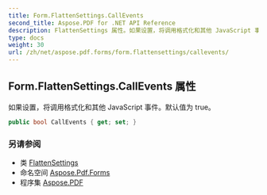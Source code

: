 ```yaml
---
title: Form.FlattenSettings.CallEvents
second_title: Aspose.PDF for .NET API Reference
description: FlattenSettings 属性。如果设置，将调用格式化和其他 JavaScript 事件。默认值为 true
type: docs
weight: 30
url: /zh/net/aspose.pdf.forms/form.flattensettings/callevents/
---
```

## Form.FlattenSettings.CallEvents 属性

如果设置，将调用格式化和其他 JavaScript 事件。默认值为 true。

```csharp
public bool CallEvents { get; set; }
```

### 另请参阅

* 类 [FlattenSettings](../)
* 命名空间 [Aspose.Pdf.Forms](../../../aspose.pdf.forms/)
* 程序集 [Aspose.PDF](../../../)